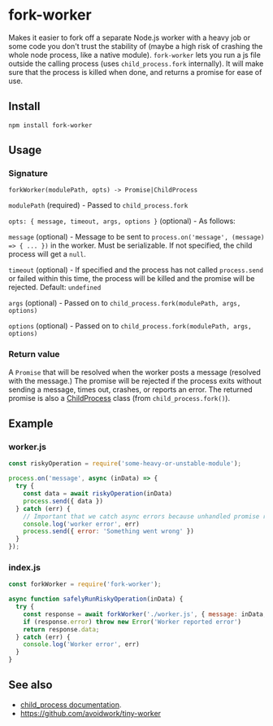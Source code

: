 # fork-worker

Makes it easier to fork off a separate Node.js worker with a heavy job or some code you don't trust the stability of (maybe a high risk of crashing the whole node process, like a native module). `fork-worker` lets you run a js file outside the calling process (uses `child_process.fork` internally). It will make sure that the process is killed when done, and returns a promise for ease of use.

## Install

```
npm install fork-worker
```

## Usage

### Signature
```
forkWorker(modulePath, opts) -> Promise|ChildProcess
```

`modulePath` (required) - Passed to `child_process.fork`

`opts: { message, timeout, args, options }` (optional) -  As follows:

`message` (optional) - Message to be sent to `process.on('message', (message) => { ... })` in the worker. Must be serializable. If not specified, the child process will get a `null`.

`timeout` (optional) - If specified and the process has not called `process.send` or failed within this time, the process will be killed and the promise will be rejected. Default: `undefined`

`args` (optional) - Passed on to `child_process.fork(modulePath, args, options)`

`options` (optional) - Passed on to `child_process.fork(modulePath, args, options)`

### Return value

A `Promise` that will be resolved when the worker posts a message (resolved with the message.) The promise will be rejected if the process exits without sending a message, times out, crashes, or reports an error. The returned promise is also a [ChildProcess](https://nodejs.org/api/child_process.html) class (from `child_process.fork()`).

## Example

### worker.js
```javascript
const riskyOperation = require('some-heavy-or-unstable-module');

process.on('message', async (inData) => {
  try {
    const data = await riskyOperation(inData)
    process.send({ data })
  } catch (err) {
    // Important that we catch async errors because unhandled promise rejections will not terminate Node.js.
    console.log('worker error', err)
    process.send({ error: 'Something went wrong' })
  }
});

```

### index.js
```javascript
const forkWorker = require('fork-worker');

async function safelyRunRiskyOperation(inData) {
  try {
    const response = await forkWorker('./worker.js', { message: inData, timeout: 10000 });
    if (response.error) throw new Error('Worker reported error')
    return response.data;
  } catch (err) {
    console.log('Worker error', err)
  }
}

```

## See also
- [child_process documentation](https://nodejs.org/api/child_process.html).
- https://github.com/avoidwork/tiny-worker
